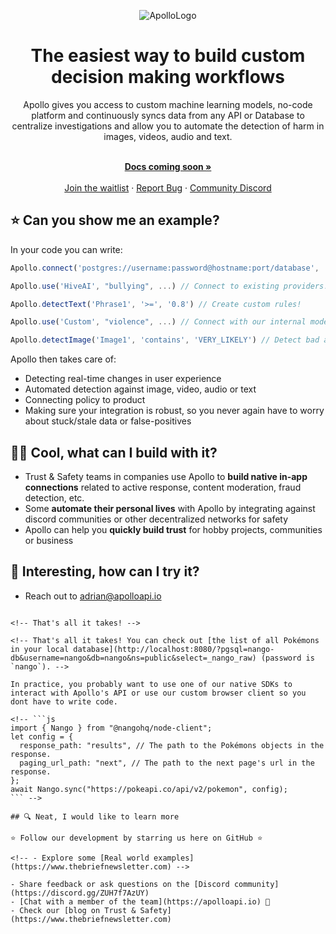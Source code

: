 <div align="center">

![ApolloLogo](https://uploads-ssl.webflow.com/640ca38ad086fde245b76c9d/643fffb82419ac18d39e3e4e_Screenshot%202023-04-19%20at%2010.50.13%20AM.png)

</div>

<h1 align="center">The easiest way to build custom decision making workflows</h1>

<div align="center">
Apollo gives you access to custom machine learning models, no-code platform and continuously syncs data from any API or Database to centralize investigations and allow you to automate the detection of harm in images, videos, audio and text.
</div>

<p align="center">
    <br />
    <a href="https://apolloapi.io" rel="dofollow"><strong>Docs coming soon »</strong></a>
    <br />

  <br/>
    <!-- <a href="https://docs.nango.dev">Examples</a> -->
    <a href="https://www.apolloapi.io/">Join the waitlist</a>
    ·
    <a href="https://github.com/apolloapi/apolloapi/issues">Report Bug</a>
    ·
    <a href="https://discord.gg/ZUH7f7AzUY">Community Discord</a>
</p>

## ⭐ Can you show me an example?

In your code you can write:

```ts
Apollo.connect('postgres://username:password@hostname:port/database', ...) // Starts syncing content forever!

Apollo.use('HiveAI', "bullying", ...) // Connect to existing providers!

Apollo.detectText('Phrase1', '>=', '0.8') // Create custom rules!

Apollo.use('Custom', "violence", ...) // Connect with our internal models!

Apollo.detectImage('Image1', 'contains', 'VERY_LIKELY') // Detect bad actors at scale!
```

Apollo then takes care of:

- Detecting real-time changes in user experience
- Automated detection against image, video, audio or text
- Connecting policy to product
- Making sure your integration is robust, so you never again have to worry about stuck/stale data or false-positives

## 🧑‍💻 Cool, what can I build with it?

- Trust & Safety teams in companies use Apollo to **build native in-app connections** related to active response, content moderation, fraud detection, etc.
- Some **automate their personal lives** with Apollo by integrating against discord communities or other decentralized networks for safety
- Apollo can help you **quickly build trust** for hobby projects, communities or business

## 🚀 Interesting, how can I try it?

- Reach out to adrian@apolloapi.io

<!-- Let's setup your first Integration in 2 minutes!

It will pull from your local database (and keep it in sync). -->

<!-- Test sending your content to our API! -->

<!--
Clone the repo and start Apollo locally...

```bash
git clone https://github.com/apolloapi/apolloapi.git
cd apolloapi && docker compose up
``` -->

<!-- ...and create a Integration with a simple CURL command: -->

<!-- ```bash
curl --request POST \
    --url http://api.apolloapi.io/api/v1/content/ \
    --header "Content-type: application/json" \
    --data '{"content_id": "1234567", "user_id": "user123", "contenttype": "Post", "content": { "text": "some text posted on your platform or community"}}' -->
```

<!-- That's all it takes! -->

<!-- That's all it takes! You can check out [the list of all Pokémons in your local database](http://localhost:8080/?pgsql=nango-db&username=nango&db=nango&ns=public&select=_nango_raw) (password is `nango`). -->

In practice, you probably want to use one of our native SDKs to interact with Apollo's API or use our custom browser client so you dont have to write code.

<!-- ```js
import { Nango } from "@nangohq/node-client";
let config = {
  response_path: "results", // The path to the Pokémons objects in the response.
  paging_url_path: "next", // The path to the next page's url in the response.
};
await Nango.sync("https://pokeapi.co/api/v2/pokemon", config);
``` -->

## 🔍 Neat, I would like to learn more

⭐ Follow our development by starring us here on GitHub ⭐

<!-- - Explore some [Real world examples](https://www.thebriefnewsletter.com) -->

- Share feedback or ask questions on the [Discord community](https://discord.gg/ZUH7f7AzUY)
- [Chat with a member of the team](https://apolloapi.io) 👋
- Check our [blog on Trust & Safety](https://www.thebriefnewsletter.com)
